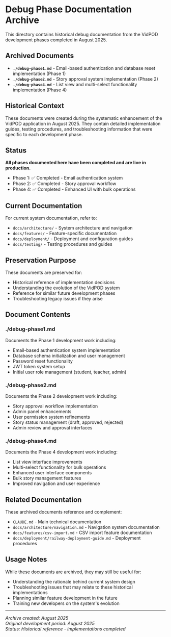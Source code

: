 # Debug Phase Documentation Archive

This directory contains historical debug documentation from the VidPOD development phases completed in August 2025.

## Archived Documents

- **`./debug-phase1.md`** - Email-based authentication and database reset implementation (Phase 1)
- **`./debug-phase2.md`** - Story approval system implementation (Phase 2)
- **`./debug-phase4.md`** - List view and multi-select functionality implementation (Phase 4)

## Historical Context

These documents were created during the systematic enhancement of the VidPOD application in August 2025. They contain detailed implementation guides, testing procedures, and troubleshooting information that were specific to each development phase.

## Status

**All phases documented here have been completed and are live in production.**

- Phase 1: ✅ Completed - Email authentication system
- Phase 2: ✅ Completed - Story approval workflow
- Phase 4: ✅ Completed - Enhanced UI with bulk operations

## Current Documentation

For current system documentation, refer to:
- `docs/architecture/` - System architecture and navigation
- `docs/features/` - Feature-specific documentation
- `docs/deployment/` - Deployment and configuration guides
- `docs/testing/` - Testing procedures and guides

## Preservation Purpose

These documents are preserved for:
- Historical reference of implementation decisions
- Understanding the evolution of the VidPOD system
- Reference for similar future development phases
- Troubleshooting legacy issues if they arise

## Document Contents

### ./debug-phase1.md
Documents the Phase 1 development work including:
- Email-based authentication system implementation
- Database schema initialization and user management
- Password reset functionality
- JWT token system setup
- Initial user role management (student, teacher, admin)

### ./debug-phase2.md
Documents the Phase 2 development work including:
- Story approval workflow implementation
- Admin panel enhancements
- User permission system refinements
- Story status management (draft, approved, rejected)
- Admin review and approval interfaces

### ./debug-phase4.md
Documents the Phase 4 development work including:
- List view interface improvements
- Multi-select functionality for bulk operations
- Enhanced user interface components
- Bulk story management features
- Improved navigation and user experience

## Related Documentation

These archived documents reference and complement:
- `CLAUDE.md` - Main technical documentation
- `docs/architecture/navigation.md` - Navigation system documentation
- `docs/features/csv-import.md` - CSV import feature documentation
- `docs/deployment/railway-deployment-guide.md` - Deployment procedures

## Usage Notes

While these documents are archived, they may still be useful for:
- Understanding the rationale behind current system design
- Troubleshooting issues that may relate to these historical implementations
- Planning similar feature development in the future
- Training new developers on the system's evolution

---

*Archive created: August 2025*  
*Original development period: August 2025*  
*Status: Historical reference - implementations completed*